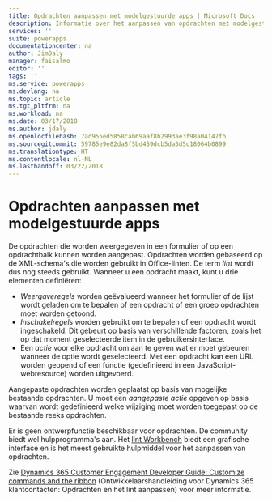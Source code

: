 ```yaml
---
title: Opdrachten aanpassen met modelgestuurde apps | Microsoft Docs
description: Informatie over het aanpassen van opdrachten met modelgestuurde apps
services: ''
suite: powerapps
documentationcenter: na
author: JimDaly
manager: faisalmo
editor: ''
tags: ''
ms.service: powerapps
ms.devlang: na
ms.topic: article
ms.tgt_pltfrm: na
ms.workload: na
ms.date: 03/17/2018
ms.author: jdaly
ms.openlocfilehash: 7ad955ed5858cab69aaf8b2993ae3f98a04147fb
ms.sourcegitcommit: 59785e9e82da8f5bd459dcb5da3d5c18064b0899
ms.translationtype: HT
ms.contentlocale: nl-NL
ms.lasthandoff: 03/22/2018
---
```

# <a name="customize-commands-with-model-driven-apps"></a>Opdrachten aanpassen met modelgestuurde apps 

De opdrachten die worden weergegeven in een formulier of op een opdrachtbalk kunnen worden aangepast. Opdrachten worden gebaseerd op de XML-schema's die worden gebruikt in Office-linten. De term *lint* wordt dus nog steeds gebruikt. Wanneer u een opdracht maakt, kunt u drie elementen definiëren:

- *Weergaveregels* worden geëvalueerd wanneer het formulier of de lijst wordt geladen om te bepalen of een opdracht of een groep opdrachten moet worden getoond.
- *Inschakelregels* worden gebruikt om te bepalen of een opdracht wordt ingeschakeld. Dit gebeurt op basis van verschillende factoren, zoals het op dat moment geselecteerde item in de gebruikersinterface.
- Een *actie* voor elke opdracht om aan te geven wat er moet gebeuren wanneer de optie wordt geselecteerd. Met een opdracht kan een URL worden geopend of een functie (gedefinieerd in een JavaScript-webresource) worden uitgevoerd.

Aangepaste opdrachten worden geplaatst op basis van mogelijke bestaande opdrachten. U moet een *aangepaste actie* opgeven op basis waarvan wordt gedefinieerd welke wijziging moet worden toegepast op de bestaande reeks opdrachten. 

Er is geen ontwerpfunctie beschikbaar voor opdrachten. De community biedt wel hulpprogramma's aan. Het [lint Workbench](http://www.develop1.net/public/rwb/ribbonworkbench.aspx) biedt een grafische interface en is het meest gebruikte hulpmiddel voor het aanpassen van opdrachten.

Zie [Dynamics 365 Customer Engagement Developer Guide: Customize commands and the ribbon](/dynamics365/customer-engagement/developer/customize-dev/customize-commands-ribbon) (Ontwikkelaarshandleiding voor Dynamics 365 klantcontacten: Opdrachten en het lint aanpassen) voor meer informatie.


